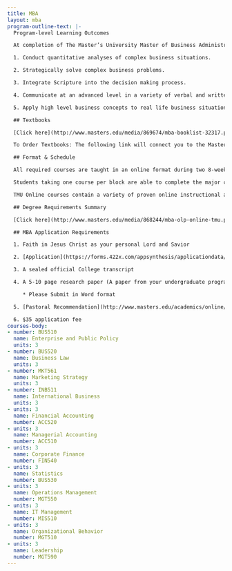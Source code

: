```yaml
---
title: MBA
layout: mba
program-outline-text: |-
  Program-level Learning Outcomes

  At completion of The Master’s University Master of Business Administration (MBA) program, the student will be able to:

  1. Conduct quantitative analyses of complex business situations.

  2. Strategically solve complex business problems.

  3. Integrate Scripture into the decision making process.

  4. Communicate at an advanced level in a variety of verbal and written formats, and a range of business-related situations.

  5. Apply high level business concepts to real life business situations.

  ## Textbooks

  [Click here](http://www.masters.edu/media/869674/mba-booklist-32317.pdf "MBA Booklist 3.23.17.pdf") to view the Textbooks for all Online MBA courses.

  To Order Textbooks: The following link will connect you to the Master's University Bookstorewhere you can check out pricing to buy, rent, and order your texts from the convenience of your home.

  ## Format & Schedule

  All required courses are taught in an online format during two 8-week sessions over three semesters each year. This schedule enables students to qualify for federal financial aid.

  Students taking one course per block are able to complete the major coursework in 24 months. By taking more than one course per block, the program can be completed in as little as 12 months.

  TMU Online courses contain a variety of proven online instructional approaches including brief video lectures, topical videos from the Internet or other resources, interactive exercises & lessons. In addition, students will engage each other and the instructor through online discussion forums, chat and video conferencing sessions, and instant messaging. Student assessments will include online quizzes and exams, written papers, online speeches, role-plays, and presentations, depending on the program.

  ## Degree Requirements Summary

  [Click here](http://www.masters.edu/media/868244/mba-olp-online-tmu.pdf "MBA- OLP Online-TMU.pdf")[ ](http://www.masters.edu/media/793588/organizational%20management%20-%20dcp%20online%20(2).pdf)to print a summary of the degree requirements for the Master of Business Administration

  ## MBA Application Requirements

  1. Faith in Jesus Christ as your personal Lord and Savior

  2. [Application](https://forms.422x.com/appsynthesis/applicationdata/includes/authentication/logon/logon_start.asp?PID=MastersDeg&AID=207235&EXT=1&EXTID=www.masters.edu&REFERER=www.masters.edu)

  3. A sealed official College transcript

  4. A 5-10 page research paper (A paper from your undergraduate program will work)

     * Please Submit in Word format

  5. [Pastoral Recommendation](http://www.masters.edu/academics/online/pastoral-recommendation-request/ "Pastoral Recommendation Request")

  6. $35 application fee
courses-body:
- number: BUS510
  name: Enterprise and Public Policy
  units: 3
- number: BUS520
  name: Business Law
  units: 3
- number: MKT561
  name: Marketing Strategy
  units: 3
- number: INB511
  name: International Business
  units: 3
- units: 3
  name: Financial Accounting
  number: ACC520
- units: 3
  name: Managerial Accounting
  number: ACC510
- units: 3
  name: Corporate Finance
  number: FIN540
- units: 3
  name: Statistics
  number: BUS530
- units: 3
  name: Operations Management
  number: MGT550
- units: 3
  name: IT Management
  number: MIS510
- units: 3
  name: Organizational Behavior
  number: MGT510
- units: 3
  name: Leadership
  number: MGT590
---
```


##

